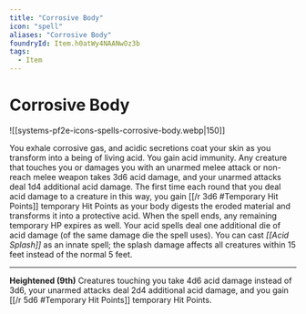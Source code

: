 ```yaml
---
title: "Corrosive Body"
icon: "spell"
aliases: "Corrosive Body"
foundryId: Item.h0atWy4NAANwOz3b
tags:
  - Item
---
```


# Corrosive Body
![[systems-pf2e-icons-spells-corrosive-body.webp|150]]

You exhale corrosive gas, and acidic secretions coat your skin as you transform into a being of living acid. You gain acid immunity. Any creature that touches you or damages you with an unarmed melee attack or non-reach melee weapon takes 3d6 acid damage, and your unarmed attacks deal 1d4 additional acid damage. The first time each round that you deal acid damage to a creature in this way, you gain [[/r 3d6 #Temporary Hit Points]] temporary Hit Points as your body digests the eroded material and transforms it into a protective acid. When the spell ends, any remaining temporary HP expires as well. Your acid spells deal one additional die of acid damage (of the same damage die the spell uses). You can cast _[[Acid Splash]]_ as an innate spell; the splash damage affects all creatures within 15 feet instead of the normal 5 feet.

* * *

**Heightened (9th)** Creatures touching you take 4d6 acid damage instead of 3d6, your unarmed attacks deal 2d4 additional acid damage, and you gain [[/r 5d6 #Temporary Hit Points]] temporary Hit Points.
